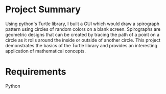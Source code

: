 # Project Summary

Using python's Turtle library, I built a GUI which would draw a spirograph pattern using circles of random colors on a blank screen.
Spirographs are geometric designs that can be created by tracing the path of a point on a circle as it rolls around the inside or outside of another circle. 
This project demonstrates the basics of the Turtle library and provides an interesting application of mathematical concepts.


# Requirements

Python



